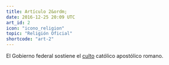 ```yaml
---
title: Artículo 2&ordm;
date: 2016-12-25 20:09 UTC
art_id: 2
icon: "icono_religion"
topic: "Religión Oficial"
shortcode: "art-2"
---
```


El Gobierno federal sostiene el [culto](http://es.wikipedia.org/wiki/Religi%C3%B3n_en_Argentina) católico apostólico romano.
